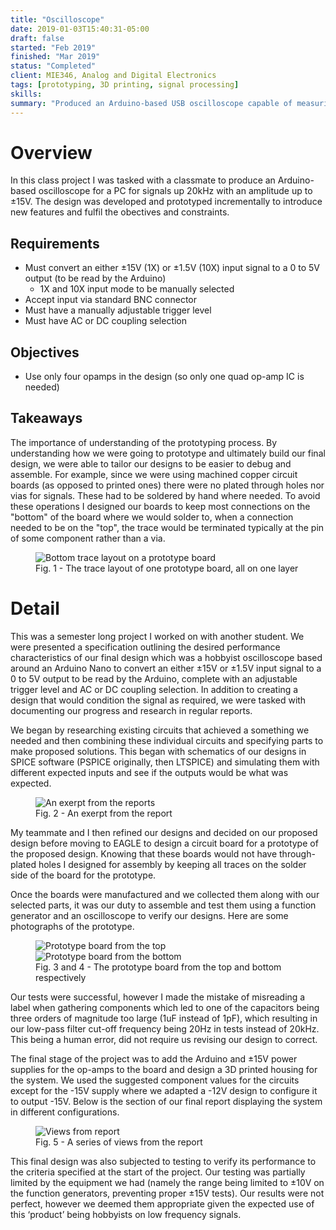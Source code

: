 ```yaml
---
title: "Oscilloscope"
date: 2019-01-03T15:40:31-05:00
draft: false
started: "Feb 2019"
finished: "Mar 2019"
status: "Completed"
client: MIE346, Analog and Digital Electronics
tags: [prototyping, 3D printing, signal processing]
skills:
summary: "Produced an Arduino-based USB oscilloscope capable of measuring signals up to 20kHz, with AC/DC coupling and hardware 1X/10X scaling"
---
```


# Overview

In this class project I was tasked with a classmate to produce an Arduino-based oscilloscope for a PC for 
signals up 20kHz with an amplitude up to ±15V. The design was developed and prototyped incrementally to 
introduce new features and fulfil the obectives and constraints.

## Requirements
- Must convert an either ±15V (1X) or ±1.5V (10X) input signal to a 0 to 5V output (to be read by the Arduino)
  - 1X and 10X input mode to be manually selected
- Accept input via standard BNC connector
- Must have a manually adjustable trigger level
- Must have AC or DC coupling selection

## Objectives
- Use only four opamps in the design (so only one quad op-amp IC is needed)

## Takeaways
The importance of understanding of the prototyping process. By understanding how we were going to prototype
and ultimately build our final design, we were able to tailor our designs to be easier to debug and assemble.
For example, since we were using machined copper circuit boards (as opposed to printed ones) there were no
plated through holes nor vias for signals. These had to be soldered by hand where needed. To avoid these
operations I designed our boards to keep most connections on the "bottom" of the board where we would solder
to, when a connection needed to be on the "top", the trace would be terminated typically at the pin of some
component rather than a via.

<figure>
<img src="/images/scope-traces.png" alt="Bottom trace layout on a prototype board">
<figcaption>Fig. 1 - The trace layout of one prototype board, all on one layer</figcaption>
</figure>

# Detail

This was a semester long project I worked on with another student. We were presented a specification outlining the 
desired performance characteristics of our final design which was a hobbyist oscilloscope based around an Arduino 
Nano to convert an either ±15V or ±1.5V input signal to a 0 to 5V output to be read by the Arduino, complete with 
an adjustable trigger level and AC or DC coupling selection. In addition to creating a design that would condition 
the signal as required, we were tasked with documenting our progress and research in regular reports. 

We began by researching existing circuits that achieved a something we needed and then combining these individual 
circuits and specifying parts to make proposed solutions. This began with schematics of our designs in SPICE software 
(PSPICE originally, then LTSPICE) and simulating them with different expected inputs and see if the outputs would be 
what was expected.

<figure>
<img src="/images/scope-report.png" alt="An exerpt from the reports">
<figcaption>Fig. 2 - An exerpt from the report</figcaption>
</figure>

My teammate and I then refined our designs and decided on our proposed design before moving to EAGLE to design a 
circuit board for a prototype of the proposed design. Knowing that these boards would not have through-plated 
holes I designed for assembly by keeping all traces on the solder side of the board for the prototype.

Once the boards were manufactured and we collected them along with our selected parts, it was our duty to assemble 
and test them using a function generator and an oscilloscope to verify our designs. Here are some photographs of 
the prototype.

<figure>
<img src="/images/scope-top-proto.jpg" alt="Prototype board from the top">
<img src="/images/scope-bottom-proto.jpg" alt="Prototype board from the bottom">
<figcaption>Fig. 3 and 4 - The prototype board from the top and bottom respectively</figcaption>
</figure>

Our tests were successful, however I made the mistake of misreading a label when gathering components which led 
to one of the capacitors being three orders of magnitude too large (1uF instead of 1pF), which resulting in our 
low-pass filter cut-off frequency being 20Hz in tests instead of 20kHz. This being a human error, did not require 
us revising our design to correct.

The final stage of the project was to add the Arduino and ±15V power supplies for the op-amps to the board and 
design a 3D printed housing for the system. We used the suggested component values for the circuits except for 
the -15V supply where we adapted a -12V design to configure it to output -15V. Below is the section of our final 
report displaying the system in different configurations.

<figure>
<img src="/images/scope-views.jpg" alt="Views from report">
<figcaption>Fig. 5 - A series of views from the report</figcaption>
</figure>


This final design was also subjected to testing to verify its performance to the criteria specified at the start 
of the project. Our testing was partially limited by the equipment we had (namely the range being limited to ±10V 
on the function generators, preventing proper ±15V tests). Our results were not perfect, however we deemed them 
appropriate given the expected use of this ‘product’ being hobbyists on low frequency signals.
